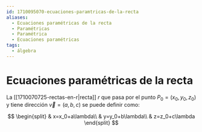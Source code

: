 ```yaml
---
id: 1710095070-ecuaciones-paramtricas-de-la-recta
aliases:
  - Ecuaciones paramétricas de la recta
  - Paramétricas
  - Paramétrica
  - Ecuaciones paramétricas
tags:
  - álgebra
---
```


# Ecuaciones paramétricas de la recta

La [[1710070725-rectas-en-r|recta]] $r$ que pasa por el punto $P_0=(x_0,y_0,z_0)$ y tiene dirección $\vec{v}=(a,b,c)$ se puede definir como:

$$
\begin{split}
    & x=x_0+a\lambda\\
    & y=y_0+b\lambda\\
    & z=z_0+c\lambda
\end{split}
$$
